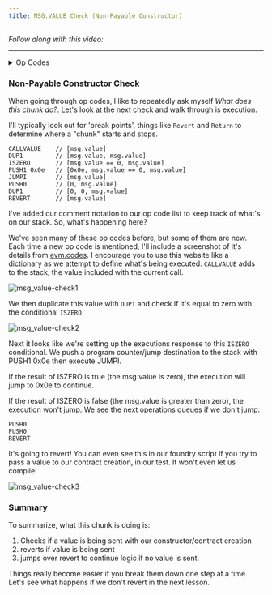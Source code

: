 ```yaml
---
title: MSG.VALUE Check (Non-Payable Constructor)
---
```


_Follow along with this video:_

---

<details>
<Summary> Op Codes </summary>

    bytecode - 0x6080604052348015600e575f80fd5b5060a58061001b5f395ff3fe6080604052348015600e575f80fd5b50600436106030575f3560e01c8063cdfead2e146034578063e026c017146045575b5f80fd5b6043603f3660046059565b5f55565b005b5f5460405190815260200160405180910390f35b5f602082840312156068575f80fd5b503591905056fea2646970667358fe1220fe01fe6c40d0ed98f16c7769ffde7109d5fe9f9dfefe31769a77032ceb92497a64736f6c63430008140033

```js
    PUSH1 0x80 ✅
    PUSH1 0x40 ✅
    MSTORE ✅

    CALLVALUE     //<---- We are here!
    DUP1
    ISZERO
    PUSH1 0x0e
    JUMPI
    PUSH0
    DUP1
    REVERT
    JUMPDEST
    POP
    PUSH1 0xa5
    DUP1
    PUSH2 0x001b
    PUSH0
    CODECOPY
    PUSH0
    RETURN
    INVALID
    PUSH1 0x80
    PUSH1 0x40
    MSTORE
    CALLVALUE
    DUP1
    ISZERO
    PUSH1 0x0e
    JUMPI
    PUSH0
    DUP1
    REVERT
    JUMPDEST
    POP
    PUSH1 0x04
    CALLDATASIZE
    LT
    PUSH1 0x30
    JUMPI
    PUSH0
    CALLDATALOAD
    PUSH1 0xe0
    SHR
    DUP1
    PUSH4 0xcdfead2e
    EQ
    PUSH1 0x34
    JUMPI
    DUP1
    PUSH4 0xe026c017
    EQ
    PUSH1 0x45
    JUMPI
    JUMPDEST
    PUSH0
    DUP1
    REVERT
    JUMPDEST
    PUSH1 0x43
    PUSH1 0x3f
    CALLDATASIZE
    PUSH1 0x04
    PUSH1 0x59
    JUMP
    JUMPDEST
    PUSH0
    SSTORE
    JUMP
    JUMPDEST
    STOP
    JUMPDEST
    PUSH0
    SLOAD
    PUSH1 0x40
    MLOAD
    SWAP1
    DUP2
    MSTORE
    PUSH1 0x20
    ADD
    PUSH1 0x40
    MLOAD
    DUP1
    SWAP2
    SUB
    SWAP1
    RETURN
    JUMPDEST
    PUSH0
    PUSH1 0x20
    DUP3
    DUP5
    SUB
    SLT
    ISZERO
    PUSH1 0x68
    JUMPI
    PUSH0
    DUP1
    REVERT
    JUMPDEST
    POP
    CALLDATALOAD
    SWAP2
    SWAP1
    POP
    JUMP
    INVALID
    LOG2
    PUSH5 0x6970667358
    INVALID
    SLT
    KECCAK256
    INVALID
    ADD
    INVALID
    PUSH13 0x40d0ed98f16c7769ffde7109d5
    INVALID
    SWAP16
    SWAP14
    INVALID
    INVALID
    BALANCE
    PUSH23 0x9a77032ceb92497a64736f6c63430008140033
```

</details>


### Non-Payable Constructor Check

When going through op codes, I like to repeatedly ask myself _What does this chunk do?_. Let's look at the next check and walk through is execution.

I'll typically look out for 'break points', things like `Revert` and `Return` to determine where a "chunk" starts and stops.

```
CALLVALUE    // [msg.value]
DUP1         // [msg.value, msg.value]
ISZERO       // [msg.value == 0, msg.value]
PUSH1 0x0e   // [0x0e, msg.value == 0, msg.value]
JUMPI        // [msg.value]
PUSH0        // [0, msg.value]
DUP1         // [0, 0, msg.value]
REVERT       // [msg.value]
```

I've added our comment notation to our op code list to keep track of what's on our stack. So, what's happening here?

We've seen many of these op codes before, but some of them are new. Each time a new op code is mentioned, I'll include a screenshot of it's details from [evm.codes](https://www.evm.codes/#34?fork=cancun). I encourage you to use this website like a dictionary as we attempt to define what's being executed. `CALLVALUE` adds to the stack, the value included with the current call.

![msg_value-check1](/formal-verification-1/44-msg.value-check/msg_value-check1.png)

We then duplicate this value with `DUP1` and check if it's equal to zero with the conditional `ISZERO`

![msg_value-check2](/formal-verification-1/44-msg.value-check/msg_value-check2.png)

Next it looks like we're setting up the executions response to this `ISZERO` conditional. We push a program counter/jump destination to the stack with PUSH1 0x0e then execute JUMPI.

If the result of ISZERO is true (the msg.value is zero), the execution will jump to 0x0e to continue.

If the result of ISZERO is false (the msg.value is greater than zero), the execution won't jump. We see the next operations queues if we don't jump:

```
PUSH0
PUSH0
REVERT
```

It's going to revert! You can even see this in our foundry script if you try to pass a value to our contract creation, in our test. It won't even let us compile!

![msg_value-check3](/formal-verification-1/44-msg.value-check/msg_value-check3.png)

### Summary

To summarize, what this chunk is doing is:

1. Checks if a value is being sent with our constructor/contract creation
2. reverts if value is being sent
3. jumps over revert to continue logic if no value is sent.

Things really become easier if you break them down one step at a time. Let's see what happens if we don't revert in the next lesson.
